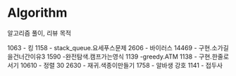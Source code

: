 # Algorithm
알고리즘 풀이, 리뷰 목적

1063 - 킹
1158 - stack_queue.요세푸스문제
2606 - 바이러스
14469 - 구현.소가길을건너간이유3
1590 -완전탐색.캠프가는영식
1139 -greedy.ATM
1138 - 구현.한줄로서기
10610 - 정렬 30
2630 - 재귀.색종이만들기
1758 - 알바생 강호
1141 - 접두사